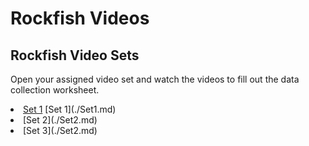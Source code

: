 # Rockfish Videos

## Rockfish Video Sets

Open your assigned video set and watch the videos to fill out the data collection worksheet.

<li><a href=Set1.md>Set 1</a> [Set 1](./Set1.md)</li>
<li>[Set 2](./Set2.md)</li>
<li>[Set 3](./Set2.md)</li>
